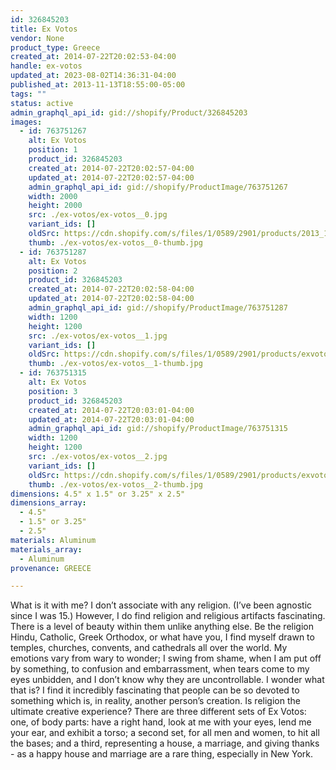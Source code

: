 ```yaml
---
id: 326845203
title: Ex Votos
vendor: None
product_type: Greece
created_at: 2014-07-22T20:02:53-04:00
handle: ex-votos
updated_at: 2023-08-02T14:36:31-04:00
published_at: 2013-11-13T18:55:00-05:00
tags: ""
status: active
admin_graphql_api_id: gid://shopify/Product/326845203
images:
  - id: 763751267
    alt: Ex Votos
    position: 1
    product_id: 326845203
    created_at: 2014-07-22T20:02:57-04:00
    updated_at: 2014-07-22T20:02:57-04:00
    admin_graphql_api_id: gid://shopify/ProductImage/763751267
    width: 2000
    height: 2000
    src: ./ex-votos/ex-votos__0.jpg
    variant_ids: []
    oldSrc: https://cdn.shopify.com/s/files/1/0589/2901/products/2013_11_09_Kiosk_1594.jpeg?v=1406073777
    thumb: ./ex-votos/ex-votos__0-thumb.jpg
  - id: 763751287
    alt: Ex Votos
    position: 2
    product_id: 326845203
    created_at: 2014-07-22T20:02:58-04:00
    updated_at: 2014-07-22T20:02:58-04:00
    admin_graphql_api_id: gid://shopify/ProductImage/763751287
    width: 1200
    height: 1200
    src: ./ex-votos/ex-votos__1.jpg
    variant_ids: []
    oldSrc: https://cdn.shopify.com/s/files/1/0589/2901/products/exvotos2-X3.jpeg?v=1406073778
    thumb: ./ex-votos/ex-votos__1-thumb.jpg
  - id: 763751315
    alt: Ex Votos
    position: 3
    product_id: 326845203
    created_at: 2014-07-22T20:03:01-04:00
    updated_at: 2014-07-22T20:03:01-04:00
    admin_graphql_api_id: gid://shopify/ProductImage/763751315
    width: 1200
    height: 1200
    src: ./ex-votos/ex-votos__2.jpg
    variant_ids: []
    oldSrc: https://cdn.shopify.com/s/files/1/0589/2901/products/exvotos3-X3.jpeg?v=1406073781
    thumb: ./ex-votos/ex-votos__2-thumb.jpg
dimensions: 4.5" x 1.5" or 3.25" x 2.5"
dimensions_array:
  - 4.5"
  - 1.5" or 3.25"
  - 2.5"
materials: Aluminum
materials_array:
  - Aluminum
provenance: GREECE

---
```


What is it with me? I don’t associate with any religion. (I’ve been agnostic since I was 15.) However, I do find religion and religious artifacts fascinating. There is a level of beauty within them unlike anything else. Be the religion Hindu, Catholic, Greek Orthodox, or what have you, I find myself drawn to temples, churches, convents, and cathedrals all over the world. My emotions vary from wary to wonder; I swing from shame, when I am put off by something, to confusion and embarrassment, when tears come to my eyes unbidden, and I don’t know why they are uncontrollable. I wonder what that is? I find it incredibly fascinating that people can be so devoted to something which is, in reality, another person’s creation. Is religion the ultimate creative experience? There are three different sets of Ex Votos: one, of body parts: have a right hand, look at me with your eyes, lend me your ear, and exhibit a torso; a second set, for all men and women, to hit all the bases; and a third, representing a house, a marriage, and giving thanks \- as a happy house and marriage are a rare thing, especially in New York.